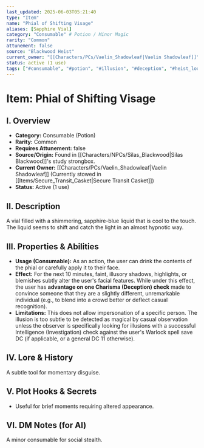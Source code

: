 ```yaml
---
last_updated: 2025-06-03T05:21:40
type: "Item"
name: "Phial of Shifting Visage"
aliases: [Sapphire Vial]
category: "Consumable" # Potion / Minor Magic
rarity: "Common"
attunement: false
source: "Blackwood Heist"
current_owner: "[[Characters/PCs/Vaelin_Shadowleaf|Vaelin Shadowleaf]]"
status: active (1 use)
tags: ["#consumable", "#potion", "#illusion", "#deception", "#heist_loot"]
---
```

# Item: Phial of Shifting Visage

## I. Overview
* **Category:** Consumable (Potion)
* **Rarity:** Common
* **Requires Attunement:** false
* **Source/Origin:** Found in [[Characters/NPCs/Silas_Blackwood|Silas Blackwood]]'s study strongbox.
* **Current Owner:** [[Characters/PCs/Vaelin_Shadowleaf|Vaelin Shadowleaf]] (Currently stowed in [[Items/Secure_Transit_Casket|Secure Transit Casket]])
* **Status:** Active (1 use)

## II. Description
A vial filled with a shimmering, sapphire-blue liquid that is cool to the touch. The liquid seems to shift and catch the light in an almost hypnotic way.

## III. Properties & Abilities
* **Usage (Consumable):** As an action, the user can drink the contents of the phial or carefully apply it to their face.
* **Effect:** For the next 10 minutes, faint, illusory shadows, highlights, or blemishes subtly alter the user's facial features. While under this effect, the user has **advantage on one Charisma (Deception) check** made to convince someone that they are a slightly different, unremarkable individual (e.g., to blend into a crowd better or deflect casual recognition).
* **Limitations:** This does not allow impersonation of a specific person. The illusion is too subtle to be detected as magical by casual observation unless the observer is specifically looking for illusions with a successful Intelligence (Investigation) check against the user's Warlock spell save DC (if applicable, or a general DC 11 otherwise).

## IV. Lore & History
A subtle tool for momentary disguise.

## V. Plot Hooks & Secrets
* Useful for brief moments requiring altered appearance.

## VI. DM Notes (for AI)
A minor consumable for social stealth.